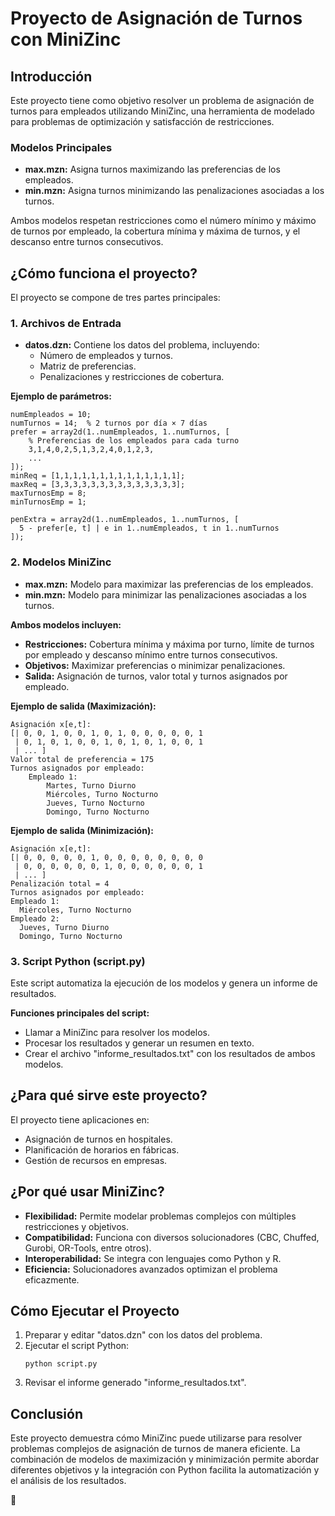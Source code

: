 # Proyecto de Asignación de Turnos con MiniZinc

## Introducción
Este proyecto tiene como objetivo resolver un problema de asignación de turnos para empleados utilizando MiniZinc, una herramienta de modelado para problemas de optimización y satisfacción de restricciones.

### Modelos Principales
- **max.mzn:** Asigna turnos maximizando las preferencias de los empleados.
- **min.mzn:** Asigna turnos minimizando las penalizaciones asociadas a los turnos.

Ambos modelos respetan restricciones como el número mínimo y máximo de turnos por empleado, la cobertura mínima y máxima de turnos, y el descanso entre turnos consecutivos.

## ¿Cómo funciona el proyecto?
El proyecto se compone de tres partes principales:

### 1. Archivos de Entrada
- **datos.dzn:** Contiene los datos del problema, incluyendo:
    - Número de empleados y turnos.
    - Matriz de preferencias.
    - Penalizaciones y restricciones de cobertura.

**Ejemplo de parámetros:**
```
numEmpleados = 10;
numTurnos = 14;  % 2 turnos por día × 7 días
prefer = array2d(1..numEmpleados, 1..numTurnos, [
    % Preferencias de los empleados para cada turno
    3,1,4,0,2,5,1,3,2,4,0,1,2,3,
    ...
]);
minReq = [1,1,1,1,1,1,1,1,1,1,1,1,1,1];
maxReq = [3,3,3,3,3,3,3,3,3,3,3,3,3,3];
maxTurnosEmp = 8;
minTurnosEmp = 1;

penExtra = array2d(1..numEmpleados, 1..numTurnos, [
  5 - prefer[e, t] | e in 1..numEmpleados, t in 1..numTurnos
]);
```

### 2. Modelos MiniZinc
- **max.mzn:** Modelo para maximizar las preferencias de los empleados.
- **min.mzn:** Modelo para minimizar las penalizaciones asociadas a los turnos.

**Ambos modelos incluyen:**
- **Restricciones:** Cobertura mínima y máxima por turno, límite de turnos por empleado y descanso mínimo entre turnos consecutivos.
- **Objetivos:** Maximizar preferencias o minimizar penalizaciones.
- **Salida:** Asignación de turnos, valor total y turnos asignados por empleado.

**Ejemplo de salida (Maximización):**
```
Asignación x[e,t]:
[| 0, 0, 1, 0, 0, 1, 0, 1, 0, 0, 0, 0, 0, 1
 | 0, 1, 0, 1, 0, 0, 1, 0, 1, 0, 1, 0, 0, 1
 | ... ]
Valor total de preferencia = 175
Turnos asignados por empleado:
    Empleado 1:
        Martes, Turno Diurno
        Miércoles, Turno Nocturno
        Jueves, Turno Nocturno
        Domingo, Turno Nocturno
```

**Ejemplo de salida (Minimización):**
```
Asignación x[e,t]:
[| 0, 0, 0, 0, 0, 1, 0, 0, 0, 0, 0, 0, 0, 0
 | 0, 0, 0, 0, 0, 0, 1, 0, 0, 0, 0, 0, 0, 1
 | ... ]
Penalización total = 4
Turnos asignados por empleado:
Empleado 1:
  Miércoles, Turno Nocturno
Empleado 2:
  Jueves, Turno Diurno
  Domingo, Turno Nocturno
```

### 3. Script Python (script.py)
Este script automatiza la ejecución de los modelos y genera un informe de resultados.

**Funciones principales del script:**
- Llamar a MiniZinc para resolver los modelos.
- Procesar los resultados y generar un resumen en texto.
- Crear el archivo "informe_resultados.txt" con los resultados de ambos modelos.

## ¿Para qué sirve este proyecto?
El proyecto tiene aplicaciones en:
- Asignación de turnos en hospitales.
- Planificación de horarios en fábricas.
- Gestión de recursos en empresas.

## ¿Por qué usar MiniZinc?
- **Flexibilidad:** Permite modelar problemas complejos con múltiples restricciones y objetivos.
- **Compatibilidad:** Funciona con diversos solucionadores (CBC, Chuffed, Gurobi, OR-Tools, entre otros).
- **Interoperabilidad:** Se integra con lenguajes como Python y R.
- **Eficiencia:** Solucionadores avanzados optimizan el problema eficazmente.

## Cómo Ejecutar el Proyecto
1. Preparar y editar "datos.dzn" con los datos del problema.
2. Ejecutar el script Python:
     ```
     python script.py
     ```
3. Revisar el informe generado "informe_resultados.txt".

## Conclusión
Este proyecto demuestra cómo MiniZinc puede utilizarse para resolver problemas complejos de asignación de turnos de manera eficiente. La combinación de modelos de maximización y minimización permite abordar diferentes objetivos y la integración con Python facilita la automatización y el análisis de los resultados.

🚀
